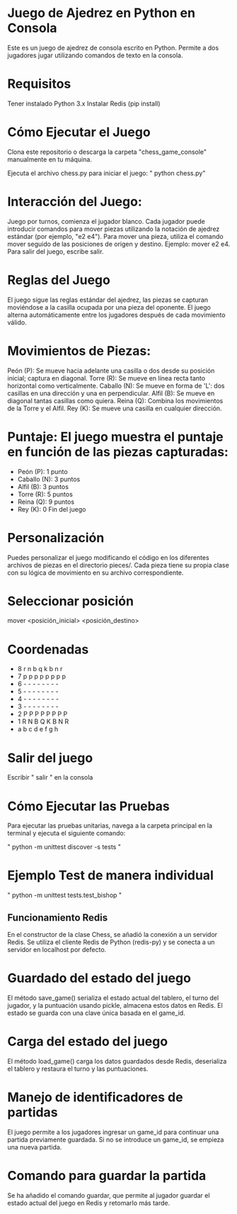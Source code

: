 # Juego de Ajedrez en Python en Consola


Este es un juego de ajedrez de consola escrito en Python. Permite a dos jugadores jugar utilizando comandos de texto en la consola.


# Requisitos


Tener instalado Python 3.x
Instalar Redis (pip install)


# Cómo Ejecutar el Juego


Clona este repositorio o descarga la carpeta "chess_game_console" manualmente en tu máquina.


Ejecuta el archivo chess.py para iniciar el juego: " python chess.py"


# Interacción del Juego:


Juego por turnos, comienza el jugador blanco.
Cada jugador puede introducir comandos para mover piezas utilizando la notación de ajedrez estándar (por ejemplo, "e2 e4").
Para mover una pieza, utiliza el comando mover seguido de las posiciones de origen y destino. Ejemplo: mover e2 e4.
Para salir del juego, escribe salir.


# Reglas del Juego


El juego sigue las reglas estándar del ajedrez, las piezas se capturan moviéndose a la casilla ocupada por una pieza del oponente.
El juego alterna automáticamente entre los jugadores después de cada movimiento válido.


# Movimientos de Piezas:


Peón (P): Se mueve hacia adelante una casilla o dos desde su posición inicial; captura en diagonal.
Torre (R): Se mueve en línea recta tanto horizontal como verticalmente.
Caballo (N): Se mueve en forma de 'L': dos casillas en una dirección y una en perpendicular.
Alfil (B): Se mueve en diagonal tantas casillas como quiera.
Reina (Q): Combina los movimientos de la Torre y el Alfil.
Rey (K): Se mueve una casilla en cualquier dirección.


# Puntaje: El juego muestra el puntaje en función de las piezas capturadas:


- Peón (P): 1 punto
- Caballo (N): 3 puntos
- Alfil (B): 3 puntos
- Torre (R): 5 puntos
- Reina (Q): 9 puntos
- Rey (K): 0 Fin del juego
# Personalización


Puedes personalizar el juego modificando el código en los diferentes archivos de piezas en el directorio pieces/. Cada pieza tiene su propia clase con su lógica de movimiento en su archivo correspondiente.


# Seleccionar posición


mover <posición_inicial> <posición_destino>


# Coordenadas


- 8 r n b q k b n r
- 7 p p p p p p p p
- 6 - - - - - - - -
- 5 - - - - - - - -
- 4 - - - - - - - -
- 3 - - - - - - - -
- 2 P P P P P P P P
- 1 R N B Q K B N R
-   a b c d e f g h


# Salir del juego


Escribir " salir " en la consola




# Cómo Ejecutar las Pruebas


Para ejecutar las pruebas unitarias, navega a la carpeta principal en la terminal y ejecuta el siguiente comando:


" python -m unittest discover -s tests "


# Ejemplo Test de manera individual


" python -m unittest tests.test_bishop "


## Funcionamiento Redis


En el constructor de la clase Chess, se añadió la conexión a un servidor Redis. Se utiliza el cliente Redis de Python (redis-py) y se conecta a un servidor en localhost por defecto.


# Guardado del estado del juego


El método save_game() serializa el estado actual del tablero, el turno del jugador, y la puntuación usando pickle, almacena estos datos en Redis. El estado se guarda con una clave única basada en el game_id.


# Carga del estado del juego


El método load_game() carga los datos guardados desde Redis, deserializa el tablero y restaura el turno y las puntuaciones.


# Manejo de identificadores de partidas


El juego permite a los jugadores ingresar un game_id para continuar una partida previamente guardada. Si no se introduce un game_id, se empieza una nueva partida.


# Comando para guardar la partida


Se ha añadido el comando guardar, que permite al jugador guardar el estado actual del juego en Redis y retomarlo más tarde.
